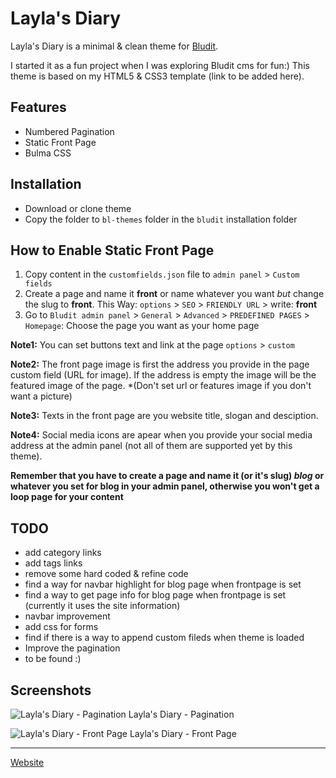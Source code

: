 # Layla's Diary
Layla's Diary is a minimal & clean theme for [Bludit](https://www.bludit.com/).

I started it as a fun project when I was exploring Bludit cms for fun:)
This theme is based on my HTML5 & CSS3 template (link to be added here).

## Features
- Numbered Pagination
- Static Front Page
- Bulma CSS

## Installation
- Download or clone theme
- Copy the folder to `bl-themes` folder in the `bludit` installation folder

## How to Enable Static Front Page
1. Copy content in the `customfields.json` file to `admin panel` > `Custom fields`
2. Create a page and name it **front**  or name whatever you want *but* change the slug to **front**. This Way: `options` > `SEO` > `FRIENDLY URL` > write: **front**
3. Go to `Bludit admin panel` > `General` > `Advanced` > `PREDEFINED PAGES` > `Homepage`: Choose the page you want as your home page


**Note1:** You can set buttons text and link at the page `options` > `custom`

**Note2:** The front page image is first the address you provide in the page custom field (URL for image). If the address is empty the image will be the featured image of the page. *(Don't set url or features image if you don't want a picture)

**Note3:** Texts in the front page are you website title, slogan and desciption.

**Note4:** Social media icons are apear when you provide your social media address at the admin panel (not all of them are supported yet by this theme).

**Remember that you have to create a page and name it (or it's slug) _blog_ or whatever you set for blog in your admin panel, otherwise you won't get a loop page for your content**


## TODO
- add category links
- add tags links
- remove some hard coded & refine code
- find a way for navbar highlight for blog page when frontpage is set
- find a way to get page info for blog page when frontpage is set (currently it uses the site information)
- navbar improvement
- add css for forms
- find if there is a way to append custom fileds when theme is loaded
- Improve the pagination
- to be found :)


## Screenshots
![Layla's Diary - Pagination](https://shevina.ir/screenshots/laylaydiary-s1.png)
Layla's Diary - Pagination
  
![Layla's Diary - Front Page](https://shevina.ir/screenshots/laylaydiary-s2.png)
Layla's Diary - Front Page

---

[Website](https://shevina.ir)